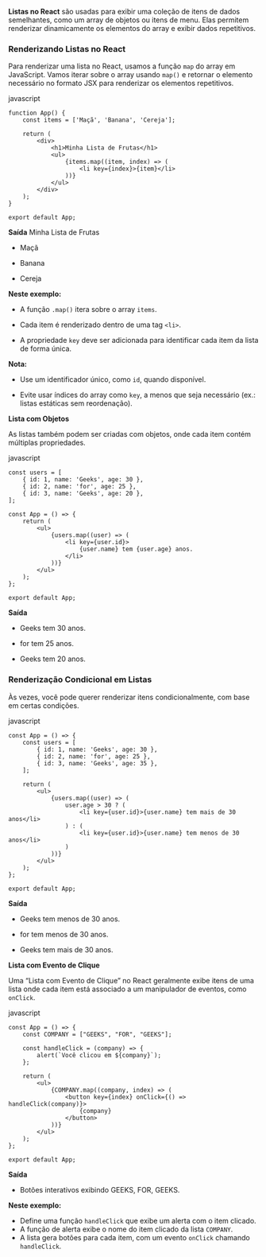 **Listas no React** são usadas para exibir uma coleção de itens de dados semelhantes, como um array de objetos ou itens de menu. Elas permitem renderizar dinamicamente os elementos do array e exibir dados repetitivos.

### Renderizando Listas no React

Para renderizar uma lista no React, usamos a função `map` do array em JavaScript. Vamos iterar sobre o array usando `map()` e retornar o elemento necessário no formato JSX para renderizar os elementos repetitivos.

javascript

```
function App() {
    const items = ['Maçã', 'Banana', 'Cereja'];

    return (
        <div>
            <h1>Minha Lista de Frutas</h1>
            <ul>
                {items.map((item, index) => (
                    <li key={index}>{item}</li>
                ))}
            </ul>
        </div>
    );
}

export default App;
```

**Saída** Minha Lista de Frutas

- Maçã
    
- Banana
    
- Cereja
    

**Neste exemplo:**

- A função `.map()` itera sobre o array `items`.
    
- Cada item é renderizado dentro de uma tag `<li>`.
    
- A propriedade `key` deve ser adicionada para identificar cada item da lista de forma única.
    

**Nota:**

- Use um identificador único, como `id`, quando disponível.
    
- Evite usar índices do array como `key`, a menos que seja necessário (ex.: listas estáticas sem reordenação).
    

**Lista com Objetos**

As listas também podem ser criadas com objetos, onde cada item contém múltiplas propriedades.

javascript

```
const users = [
    { id: 1, name: 'Geeks', age: 30 },
    { id: 2, name: 'for', age: 25 },
    { id: 3, name: 'Geeks', age: 20 },
];

const App = () => {
    return (
        <ul>
            {users.map((user) => (
                <li key={user.id}>
                    {user.name} tem {user.age} anos.
                </li>
            ))}
        </ul>
    );
};

export default App;
```

**Saída**

- Geeks tem 30 anos.
    
- for tem 25 anos.
    
- Geeks tem 20 anos.
    

### Renderização Condicional em Listas

Às vezes, você pode querer renderizar itens condicionalmente, com base em certas condições.

javascript

```
const App = () => {
    const users = [
        { id: 1, name: 'Geeks', age: 30 },
        { id: 2, name: 'for', age: 25 },
        { id: 3, name: 'Geeks', age: 35 },
    ];

    return (
        <ul>
            {users.map((user) => (
                user.age > 30 ? (
                    <li key={user.id}>{user.name} tem mais de 30 anos</li>
                ) : (
                    <li key={user.id}>{user.name} tem menos de 30 anos</li>
                )
            ))}
        </ul>
    );
};

export default App;
```

**Saída**

- Geeks tem menos de 30 anos.
    
- for tem menos de 30 anos.
    
- Geeks tem mais de 30 anos.
    

**Lista com Evento de Clique**

Uma “Lista com Evento de Clique” no React geralmente exibe itens de uma lista onde cada item está associado a um manipulador de eventos, como `onClick`.

javascript

```
const App = () => {
    const COMPANY = ["GEEKS", "FOR", "GEEKS"];

    const handleClick = (company) => {
        alert(`Você clicou em ${company}`);
    };

    return (
        <ul>
            {COMPANY.map((company, index) => (
                <button key={index} onClick={() => handleClick(company)}>
                    {company}
                </button>
            ))}
        </ul>
    );
};

export default App;
```

**Saída**
- Botões interativos exibindo GEEKS, FOR, GEEKS.

**Neste exemplo:**
- Define uma função `handleClick` que exibe um alerta com o item clicado.
- A função de alerta exibe o nome do item clicado da lista `COMPANY`.
- A lista gera botões para cada item, com um evento `onClick` chamando `handleClick`.



